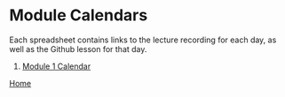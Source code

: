 # Module Calendars

Each spreadsheet contains links to the lecture recording for each day, as well as the Github lesson for that day.

1. [Module 1 Calendar](https://docs.google.com/spreadsheets/d/1ggXPZxY1EEXe0g9n-q19PkgXdqTtJont6BWA0yQjLwA/edit#gid=764700343)


[Home][def]

[def]: README.md
